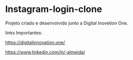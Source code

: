 # Instagram-login-clone

Projeto criado e desenvolvido junto a Digital Inovetion One.

links Importantes:

https://digitalinnovation.one/

https://www.linkedin.com/in/-almeida/ 
